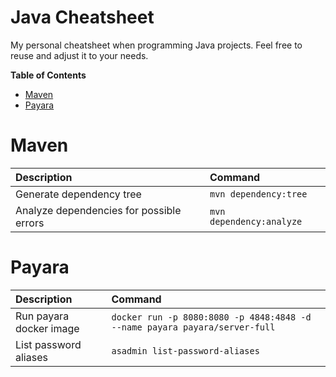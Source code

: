 # Java Cheatsheet

My personal cheatsheet when programming Java projects. Feel free to reuse and adjust it to your needs.

<!-- START doctoc generated TOC please keep comment here to allow auto update -->
<!-- DON'T EDIT THIS SECTION, INSTEAD RE-RUN doctoc TO UPDATE -->
**Table of Contents**

- [Maven](#maven)
- [Payara](#payara)

<!-- END doctoc generated TOC please keep comment here to allow auto update -->

# Maven
| Description                              | Command                  |
| :--------------------------------------- | :----------------------- |
| Generate dependency tree                 | `mvn dependency:tree`    |
| Analyze dependencies for possible errors | `mvn dependency:analyze` |

# Payara
| Description             | Command                                                                    |
| :---------------------- | :------------------------------------------------------------------------- |
| Run payara docker image | `docker run -p 8080:8080 -p 4848:4848 -d --name payara payara/server-full` |
| List password aliases | `asadmin list-password-aliases` |
